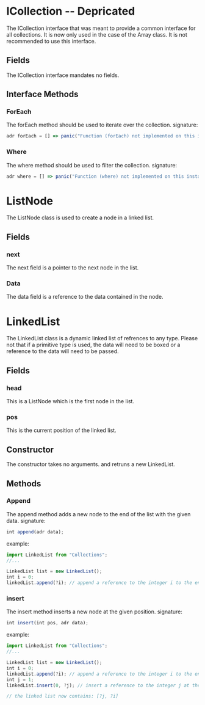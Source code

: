 # ICollection -- Depricated
The ICollection interface that was meant to provide a common interface for all collections.  It is now only used in the case of the Array class.  It is not recommended to use this interface.

## Fields
The ICollection interface mandates no fields.

## Interface Methods
### ForEach
The forEach method should be used to iterate over the collection.
signature:
```js
adr forEach = [] => panic("Function (forEach) not implemented on this instance");
```
### Where
The where method should be used to filter the collection.
signature:
```js
adr where = [] => panic("Function (where) not implemented on this instance");
```

# ListNode
The ListNode class is used to create a node in a linked list.

## Fields
### next
The next field is a pointer to the next node in the list.

### Data
The data field is a reference to the data contained in the node.

# LinkedList
The LinkedList class is a dynamic linked list of refrences to any type. Please not that if a primitive type is used, the data will need to be boxed or a reference to the data will need to be passed.

## Fields
### head
This is a ListNode which is the first node in the list.

### pos
This is the current position of the linked list.

## Constructor
The constructor takes no arguments. and retruns a new LinkedList.

## Methods

### Append
The append method adds a new node to the end of the list with the given data.
signature:
```js
int append(adr data);
```
example:
```js
import LinkedList from "Collections";
//...

LinkedList list = new LinkedList();
int i = 0;
linkedList.append(?i); // append a reference to the integer i to the end of the linked list.
```

### insert
The insert method inserts a new node at the given position.
signature:
```js
int insert(int pos, adr data);
```
example:
```js
import LinkedList from "Collections";
//...

LinkedList list = new LinkedList();
int i = 0;
linkedList.append(?i); // append a reference to the integer i to the end of the linked list.
int j = 1;
linkedList.insert(0, ?j); // insert a reference to the integer j at the beginning of the linked list.

// the linked list now contains: [?j, ?i]
```